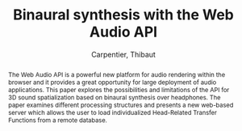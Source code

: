--- 
title: "Binaural synthesis with the Web Audio API" 
abstract: "The Web Audio API is a powerful new platform for audio rendering within the browser and it provides a great opportunity for large deployment of audio applications. This paper explores the possibilities and limitations of the API for 3D sound spatialization based on binaural synthesis over headphones. The paper examines different processing structures and presents a new web-based server which allows the user to load individualized Head-Related Transfer Functions from a remote database." 
address: "Paris" 
author: "Carpentier, Thibaut"
webAuthor: "Thibaut Carpentier" 
booktitle: "Proceedings of the International Web Audio Conference" 
editor: "Goldszmidt, Samuel and Schnell, Norbert and Saiz, Victor and Matuszewski, Benjamin" 
month: "Proceedings of the International Web Audio Conference"
pages: "" 
publisher: "IRCAM" 
series: "WAC '15"
track: "Poster"  
year: "2015" 
id: "2015_EA_16" 
tags: year2015
media: none 
pdflink: /_data/papers/pdf/2015/2015_16.pdf
ISSN: 2663-5844
---